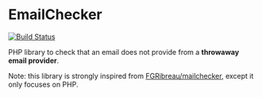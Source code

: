 # EmailChecker

[![Build Status](https://secure.travis-ci.org/MattKetmo/EmailChecker.png)](http://travis-ci.org/MattKetmo/EmailChecker)

PHP library to check that an email does not provide from a **throwaway email provider**.

Note: this library is strongly inspired from [FGRibreau/mailchecker](https://github.com/FGRibreau/mailchecker),
except it only focuses on PHP.